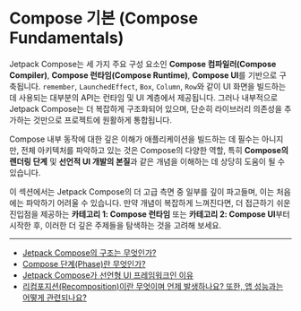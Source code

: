 # Compose 기본 (Compose Fundamentals)

Jetpack Compose는 세 가지 주요 구성 요소인 **Compose 컴파일러(Compose Compiler)**, **Compose 런타임(Compose Runtime)**, **Compose UI**를 기반으로 구축됩니다. `remember`, `LaunchedEffect`, `Box`, `Column`, `Row`와 같이 UI 화면을 빌드하는 데 사용되는 대부분의 API는 런타임 및 UI 계층에서 제공됩니다. 그러나 내부적으로 Jetpack Compose는 더 복잡하게 구조화되어 있으며, 단순히 라이브러리 의존성을 추가하는 것만으로 프로젝트에 원활하게 통합됩니다.

Compose 내부 동작에 대한 깊은 이해가 애플리케이션을 빌드하는 데 필수는 아니지만, 전체 아키텍처를 파악하고 있는 것은 Compose의 다양한 역할, 특히 **Compose의 렌더링 단계** 및 **선언적 UI 개발의 본질**과 같은 개념을 이해하는 데 상당히 도움이 될 수 있습니다.

이 섹션에서는 Jetpack Compose의 더 고급 측면 중 일부를 깊이 파고들며, 이는 처음에는 파악하기 어려울 수 있습니다. 만약 개념이 복잡하게 느껴진다면, 더 접근하기 쉬운 진입점을 제공하는 **카테고리 1: Compose 런타임** 또는 **카테고리 2: Compose UI**부터 시작한 후, 이러한 더 깊은 주제들을 탐색하는 것을 고려해 보세요.

---

- [Jetpack Compose의 구조는 무엇인가?](./Structure/README.md)
- [Compose 단계(Phase)란 무엇인가?](./ComposePhase/README.md)
- [Jetpack Compose가 선언형 UI 프레임워크인 이유](./DeclarativeUI/README.md)
- [리컴포지션(Recomposition)이란 무엇이며 언제 발생하나요? 또한, 앱 성능과는 어떻게 관련되나요?](./Recomposition/README.md)